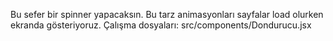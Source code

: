 
Bu sefer bir spinner yapacaksın. Bu tarz animasyonları sayfalar load olurken ekranda gösteriyoruz.
Çalışma dosyaları: src/components/Dondurucu.jsx
